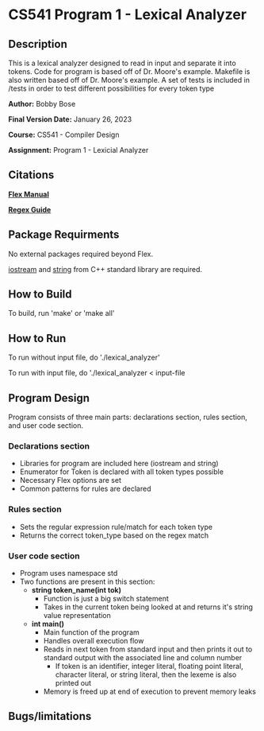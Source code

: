 # CS541 Program 1 - Lexical Analyzer
## Description
This is a lexical analyzer designed to read in input and separate it into tokens.
Code for program is based off of Dr. Moore's example.
Makefile is also written based off of Dr. Moore's example.
A set of tests is included in /tests in order to test different possibilities for every token type

**Author:** Bobby Bose

**Final Version Date:** January 26, 2023

**Course:** CS541 - Compiler Design

**Assignment:** Program 1 - Lexicial Analyzer

## Citations
**[Flex Manual](https://westes.github.io/flex/manual/)**

**[Regex Guide](https://cheatography.com/davechild/cheat-sheets/regular-expressions/)**

## Package Requirments
No external packages required beyond Flex.

[iostream](https://en.cppreference.com/w/cpp/header/iostream) and [string](https://en.cppreference.com/w/cpp/string) from C++ standard library are required. 

## How to Build
To build, run 'make' or 'make all'

## How to Run
To run without input file, do './lexical_analyzer'

To run with input file, do './lexical_analyzer < input-file

## Program Design
Program consists of three main parts: declarations section, rules section, and user code section.

### Declarations section
- Libraries for program are included here (iostream and string)
- Enumerator for Token is declared with all token types possible
- Necessary Flex options are set
- Common patterns for rules are declared

### Rules section
- Sets the regular expression rule/match for each token type
- Returns the correct token_type based on the regex match

### User code section
- Program uses namespace std
- Two functions are present in this section:
    - **string token_name(int tok)**
        - Function is just a big switch statement
        - Takes in the current token being looked at and returns it's string value representation
    - **int main()**
        - Main function of the program
        - Handles overall execution flow
        - Reads in next token from standard input and then prints it out to standard output with the associated line and column number
            - If token is an identifier, integer literal, floating point literal, character literal, or string literal, then the lexeme is also printed out
        - Memory is freed up at end of execution to prevent memory leaks
        

## Bugs/limitations